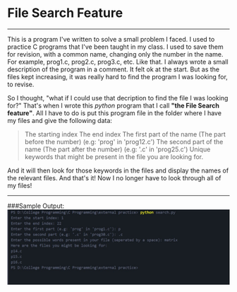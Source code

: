 # File Search Feature

---
This is a program I've written to solve a small problem I faced. I used to practice C programs that I've been taught in my class. I used to save them for revision, with a common name, changing only the number in the name.
For example, prog1.c, prog2.c, prog3.c, etc. Like that.
I always wrote a small description of the program in a comment.
It felt ok at the start. But as the files kept increasing, it was really hard to find the program I was looking for, to revise.

So I thought, "what if I could use that decription to find the file I was looking for?" That's when I wrote this *python* program that I call **"the File Search feature"**. All I have to do is put this program file in the folder where I have my files and give the following data:
>The starting index
>The end index
>The first part of the name (The part before the number) (e.g: 'prog' in 'prog12.c')
>The second part of the name (The part after the number) (e.g: '.c' in 'prog25.c')
>Unique keywords that might be present in the file you are looking for.

And it will then look for those keywords in the files and display the names of the relevant files. And that's it! Now I no longer have to look through all of my files!

---
###Sample Output:
![Sample program output](images/Output.jpg)

